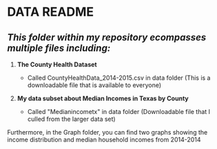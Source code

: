 # DATA README

## ***This folder within my repository ecompasses multiple files including:***

1. **The County Health Dataset**
   - Called CountyHealthData_2014-2015.csv in data folder
  (This is a downloadable file that is available to everyone)

2. **My data subset about Median Incomes in Texas by County**
   - Called "Medianincometx" in data folder
   (Downloadable file that I culled from the larger data set)

Furthermore, in the Graph folder, you can find two graphs showing the income distribution and median household incomes from 2014-2014
